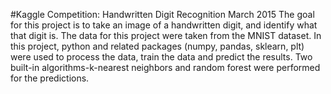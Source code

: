 #Kaggle Competition: Handwritten Digit Recognition
March 2015
The goal for this project is to take an image of a handwritten digit, and identify what that digit is. The data for this project were taken from the MNIST dataset. In this project, python and related packages (numpy, pandas, sklearn, plt) were used to process the data, train the data and predict the results. Two built-in algorithms-k-nearest neighbors and random forest were performed for the predictions.
